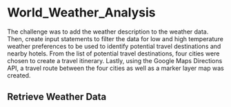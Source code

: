 # World_Weather_Analysis

The challenge was to add the weather description to the weather data. Then, create input statements to filter the data for low and high temperature weather preferences to be used to identify potential travel destinations and nearby hotels. From the list of potential travel destinations, four cities were chosen to create a travel itinerary. Lastly, using the Google Maps Directions API, a travel route between the four cities as well as a marker layer map was created.

## Retrieve Weather Data
